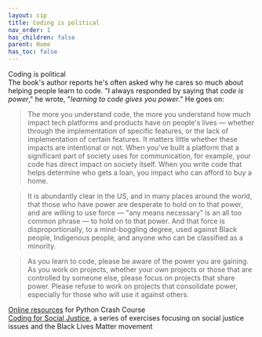 ```yaml
---
layout: cip
title: Coding is political
nav_order: 1
has_children: false
parent: Home
has_toc: false
---
```


<div class="cip_body">

  <div class="cip_box">
    <div class="cip_title">Coding is political</div>
  </div>

  <div class="cip_text">
    The book's author reports he's often asked why he cares so much about helping people learn to code. "I always responded by saying that <em>code is power</em>," he wrote, "<em>learning to code gives you power</em>." He goes on:

<blockquote>The more you understand code, the more you understand how much impact tech platforms and products have on people's lives &mdash; whether through the implementation of specific features, or the lack of implementation of certain features. It matters little whether these impacts are intentional or not. When you've built a platform that a significant part of society uses for communication, for example, your code has direct impact on society itself. When you write code that helps determine who gets a loan, you impact who can afford to buy a home.</blockquote>
    
  </div>
  <div class="cip_text">
    <blockquote>It is abundantly clear in the US, and in many places around the world, that those who have power are desperate to hold on to that power, and are willing to use force &mdash; "any means necessary" is an all too common phrase &mdash; to hold on to that power. And that force is disproportionally, to a mind-boggling degree, used against Black people, Indigenous people, and anyone who can be classified as a minority.</blockquote>
  </div>
  <div class="cip_text">
   <blockquote>As you learn to code, please be aware of the power you are gaining. As you work on projects, whether your own projects or those that are controlled by someone else, please focus on projects that share power. Please refuse to work on projects that consolidate power, especially for those who will use it against others.</blockquote>
  </div>

  <div class="cip_pcc_link">
    <a href="/pcc_2e/index">Online resources</a> for Python Crash Course
  </div>
  <div class="cip_csj_link">
    <a href="https://mavjav-edu.github.io/pcc_2e/challenges/coding_for_social_justice/">Coding for Social Justice</a>, a series of exercises focusing on social justice issues and the Black Lives Matter movement
  </div>

</div>
